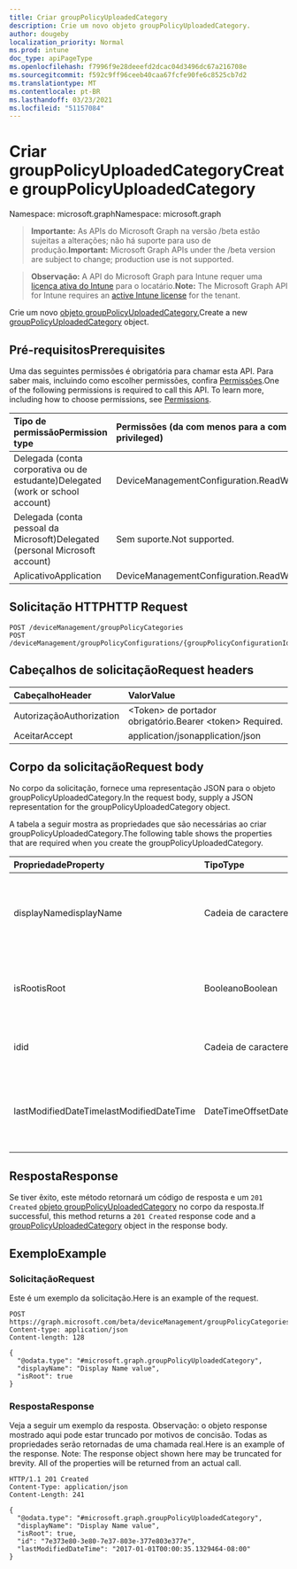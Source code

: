 ```yaml
---
title: Criar groupPolicyUploadedCategory
description: Crie um novo objeto groupPolicyUploadedCategory.
author: dougeby
localization_priority: Normal
ms.prod: intune
doc_type: apiPageType
ms.openlocfilehash: f7996f9e28deeefd2dcac04d3496dc67a216708e
ms.sourcegitcommit: f592c9ff96ceeb40caa67fcfe90fe6c8525cb7d2
ms.translationtype: MT
ms.contentlocale: pt-BR
ms.lasthandoff: 03/23/2021
ms.locfileid: "51157084"
---
```

# <a name="create-grouppolicyuploadedcategory"></a><span data-ttu-id="9e38b-103">Criar groupPolicyUploadedCategory</span><span class="sxs-lookup"><span data-stu-id="9e38b-103">Create groupPolicyUploadedCategory</span></span>

<span data-ttu-id="9e38b-104">Namespace: microsoft.graph</span><span class="sxs-lookup"><span data-stu-id="9e38b-104">Namespace: microsoft.graph</span></span>

> <span data-ttu-id="9e38b-105">**Importante:** As APIs do Microsoft Graph na versão /beta estão sujeitas a alterações; não há suporte para uso de produção.</span><span class="sxs-lookup"><span data-stu-id="9e38b-105">**Important:** Microsoft Graph APIs under the /beta version are subject to change; production use is not supported.</span></span>

> <span data-ttu-id="9e38b-106">**Observação:** A API do Microsoft Graph para Intune requer uma [licença ativa do Intune](https://go.microsoft.com/fwlink/?linkid=839381) para o locatário.</span><span class="sxs-lookup"><span data-stu-id="9e38b-106">**Note:** The Microsoft Graph API for Intune requires an [active Intune license](https://go.microsoft.com/fwlink/?linkid=839381) for the tenant.</span></span>

<span data-ttu-id="9e38b-107">Crie um novo [objeto groupPolicyUploadedCategory.](../resources/intune-grouppolicy-grouppolicyuploadedcategory.md)</span><span class="sxs-lookup"><span data-stu-id="9e38b-107">Create a new [groupPolicyUploadedCategory](../resources/intune-grouppolicy-grouppolicyuploadedcategory.md) object.</span></span>

## <a name="prerequisites"></a><span data-ttu-id="9e38b-108">Pré-requisitos</span><span class="sxs-lookup"><span data-stu-id="9e38b-108">Prerequisites</span></span>
<span data-ttu-id="9e38b-p101">Uma das seguintes permissões é obrigatória para chamar esta API. Para saber mais, incluindo como escolher permissões, confira [Permissões](/graph/permissions-reference).</span><span class="sxs-lookup"><span data-stu-id="9e38b-p101">One of the following permissions is required to call this API. To learn more, including how to choose permissions, see [Permissions](/graph/permissions-reference).</span></span>

|<span data-ttu-id="9e38b-111">Tipo de permissão</span><span class="sxs-lookup"><span data-stu-id="9e38b-111">Permission type</span></span>|<span data-ttu-id="9e38b-112">Permissões (da com menos para a com mais privilégios)</span><span class="sxs-lookup"><span data-stu-id="9e38b-112">Permissions (from least to most privileged)</span></span>|
|:---|:---|
|<span data-ttu-id="9e38b-113">Delegada (conta corporativa ou de estudante)</span><span class="sxs-lookup"><span data-stu-id="9e38b-113">Delegated (work or school account)</span></span>|<span data-ttu-id="9e38b-114">DeviceManagementConfiguration.ReadWrite.All</span><span class="sxs-lookup"><span data-stu-id="9e38b-114">DeviceManagementConfiguration.ReadWrite.All</span></span>|
|<span data-ttu-id="9e38b-115">Delegada (conta pessoal da Microsoft)</span><span class="sxs-lookup"><span data-stu-id="9e38b-115">Delegated (personal Microsoft account)</span></span>|<span data-ttu-id="9e38b-116">Sem suporte.</span><span class="sxs-lookup"><span data-stu-id="9e38b-116">Not supported.</span></span>|
|<span data-ttu-id="9e38b-117">Aplicativo</span><span class="sxs-lookup"><span data-stu-id="9e38b-117">Application</span></span>|<span data-ttu-id="9e38b-118">DeviceManagementConfiguration.ReadWrite.All</span><span class="sxs-lookup"><span data-stu-id="9e38b-118">DeviceManagementConfiguration.ReadWrite.All</span></span>|

## <a name="http-request"></a><span data-ttu-id="9e38b-119">Solicitação HTTP</span><span class="sxs-lookup"><span data-stu-id="9e38b-119">HTTP Request</span></span>
<!-- {
  "blockType": "ignored"
}
-->
``` http
POST /deviceManagement/groupPolicyCategories
POST /deviceManagement/groupPolicyConfigurations/{groupPolicyConfigurationId}/definitionValues/{groupPolicyDefinitionValueId}/presentationValues/{groupPolicyPresentationValueId}/presentation/definition/category/children
```

## <a name="request-headers"></a><span data-ttu-id="9e38b-120">Cabeçalhos de solicitação</span><span class="sxs-lookup"><span data-stu-id="9e38b-120">Request headers</span></span>
|<span data-ttu-id="9e38b-121">Cabeçalho</span><span class="sxs-lookup"><span data-stu-id="9e38b-121">Header</span></span>|<span data-ttu-id="9e38b-122">Valor</span><span class="sxs-lookup"><span data-stu-id="9e38b-122">Value</span></span>|
|:---|:---|
|<span data-ttu-id="9e38b-123">Autorização</span><span class="sxs-lookup"><span data-stu-id="9e38b-123">Authorization</span></span>|<span data-ttu-id="9e38b-124">&lt;Token&gt; de portador obrigatório.</span><span class="sxs-lookup"><span data-stu-id="9e38b-124">Bearer &lt;token&gt; Required.</span></span>|
|<span data-ttu-id="9e38b-125">Aceitar</span><span class="sxs-lookup"><span data-stu-id="9e38b-125">Accept</span></span>|<span data-ttu-id="9e38b-126">application/json</span><span class="sxs-lookup"><span data-stu-id="9e38b-126">application/json</span></span>|

## <a name="request-body"></a><span data-ttu-id="9e38b-127">Corpo da solicitação</span><span class="sxs-lookup"><span data-stu-id="9e38b-127">Request body</span></span>
<span data-ttu-id="9e38b-128">No corpo da solicitação, fornece uma representação JSON para o objeto groupPolicyUploadedCategory.</span><span class="sxs-lookup"><span data-stu-id="9e38b-128">In the request body, supply a JSON representation for the groupPolicyUploadedCategory object.</span></span>

<span data-ttu-id="9e38b-129">A tabela a seguir mostra as propriedades que são necessárias ao criar groupPolicyUploadedCategory.</span><span class="sxs-lookup"><span data-stu-id="9e38b-129">The following table shows the properties that are required when you create the groupPolicyUploadedCategory.</span></span>

|<span data-ttu-id="9e38b-130">Propriedade</span><span class="sxs-lookup"><span data-stu-id="9e38b-130">Property</span></span>|<span data-ttu-id="9e38b-131">Tipo</span><span class="sxs-lookup"><span data-stu-id="9e38b-131">Type</span></span>|<span data-ttu-id="9e38b-132">Descrição</span><span class="sxs-lookup"><span data-stu-id="9e38b-132">Description</span></span>|
|:---|:---|:---|
|<span data-ttu-id="9e38b-133">displayName</span><span class="sxs-lookup"><span data-stu-id="9e38b-133">displayName</span></span>|<span data-ttu-id="9e38b-134">Cadeia de caracteres</span><span class="sxs-lookup"><span data-stu-id="9e38b-134">String</span></span>|<span data-ttu-id="9e38b-135">A id de cadeia de caracteres do nome de exibição da categoria Herdado de [groupPolicyCategory](../resources/intune-grouppolicy-grouppolicycategory.md)</span><span class="sxs-lookup"><span data-stu-id="9e38b-135">The string id of the category's display name Inherited from [groupPolicyCategory](../resources/intune-grouppolicy-grouppolicycategory.md)</span></span>|
|<span data-ttu-id="9e38b-136">isRoot</span><span class="sxs-lookup"><span data-stu-id="9e38b-136">isRoot</span></span>|<span data-ttu-id="9e38b-137">Booleano</span><span class="sxs-lookup"><span data-stu-id="9e38b-137">Boolean</span></span>|<span data-ttu-id="9e38b-138">Define se a categoria é uma categoria raiz Herdada de [groupPolicyCategory](../resources/intune-grouppolicy-grouppolicycategory.md)</span><span class="sxs-lookup"><span data-stu-id="9e38b-138">Defines if the category is a root category Inherited from [groupPolicyCategory](../resources/intune-grouppolicy-grouppolicycategory.md)</span></span>|
|<span data-ttu-id="9e38b-139">id</span><span class="sxs-lookup"><span data-stu-id="9e38b-139">id</span></span>|<span data-ttu-id="9e38b-140">Cadeia de caracteres</span><span class="sxs-lookup"><span data-stu-id="9e38b-140">String</span></span>|<span data-ttu-id="9e38b-141">Chave da entidade.</span><span class="sxs-lookup"><span data-stu-id="9e38b-141">Key of the entity.</span></span> <span data-ttu-id="9e38b-142">Herdado [de groupPolicyCategory](../resources/intune-grouppolicy-grouppolicycategory.md)</span><span class="sxs-lookup"><span data-stu-id="9e38b-142">Inherited from [groupPolicyCategory](../resources/intune-grouppolicy-grouppolicycategory.md)</span></span>|
|<span data-ttu-id="9e38b-143">lastModifiedDateTime</span><span class="sxs-lookup"><span data-stu-id="9e38b-143">lastModifiedDateTime</span></span>|<span data-ttu-id="9e38b-144">DateTimeOffset</span><span class="sxs-lookup"><span data-stu-id="9e38b-144">DateTimeOffset</span></span>|<span data-ttu-id="9e38b-145">A data e a hora em que a entidade foi modificada pela última vez.</span><span class="sxs-lookup"><span data-stu-id="9e38b-145">The date and time the entity was last modified.</span></span> <span data-ttu-id="9e38b-146">Herdado [de groupPolicyCategory](../resources/intune-grouppolicy-grouppolicycategory.md)</span><span class="sxs-lookup"><span data-stu-id="9e38b-146">Inherited from [groupPolicyCategory](../resources/intune-grouppolicy-grouppolicycategory.md)</span></span>|



## <a name="response"></a><span data-ttu-id="9e38b-147">Resposta</span><span class="sxs-lookup"><span data-stu-id="9e38b-147">Response</span></span>
<span data-ttu-id="9e38b-148">Se tiver êxito, este método retornará um código de resposta e um `201 Created` [objeto groupPolicyUploadedCategory](../resources/intune-grouppolicy-grouppolicyuploadedcategory.md) no corpo da resposta.</span><span class="sxs-lookup"><span data-stu-id="9e38b-148">If successful, this method returns a `201 Created` response code and a [groupPolicyUploadedCategory](../resources/intune-grouppolicy-grouppolicyuploadedcategory.md) object in the response body.</span></span>

## <a name="example"></a><span data-ttu-id="9e38b-149">Exemplo</span><span class="sxs-lookup"><span data-stu-id="9e38b-149">Example</span></span>

### <a name="request"></a><span data-ttu-id="9e38b-150">Solicitação</span><span class="sxs-lookup"><span data-stu-id="9e38b-150">Request</span></span>
<span data-ttu-id="9e38b-151">Este é um exemplo da solicitação.</span><span class="sxs-lookup"><span data-stu-id="9e38b-151">Here is an example of the request.</span></span>
``` http
POST https://graph.microsoft.com/beta/deviceManagement/groupPolicyCategories
Content-type: application/json
Content-length: 128

{
  "@odata.type": "#microsoft.graph.groupPolicyUploadedCategory",
  "displayName": "Display Name value",
  "isRoot": true
}
```

### <a name="response"></a><span data-ttu-id="9e38b-152">Resposta</span><span class="sxs-lookup"><span data-stu-id="9e38b-152">Response</span></span>
<span data-ttu-id="9e38b-p104">Veja a seguir um exemplo da resposta. Observação: o objeto response mostrado aqui pode estar truncado por motivos de concisão. Todas as propriedades serão retornadas de uma chamada real.</span><span class="sxs-lookup"><span data-stu-id="9e38b-p104">Here is an example of the response. Note: The response object shown here may be truncated for brevity. All of the properties will be returned from an actual call.</span></span>
``` http
HTTP/1.1 201 Created
Content-Type: application/json
Content-Length: 241

{
  "@odata.type": "#microsoft.graph.groupPolicyUploadedCategory",
  "displayName": "Display Name value",
  "isRoot": true,
  "id": "7e373e80-3e80-7e37-803e-377e803e377e",
  "lastModifiedDateTime": "2017-01-01T00:00:35.1329464-08:00"
}
```




